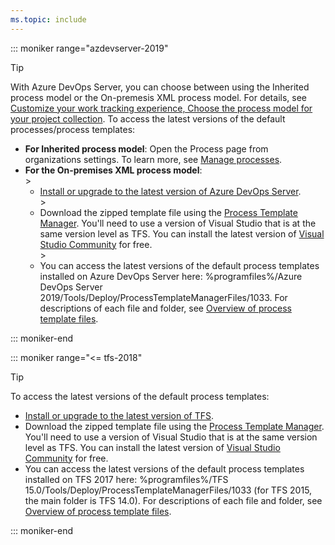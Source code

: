 ```yaml
---
ms.topic: include
---
```


::: moniker range="azdevserver-2019"

> [!TIP]  
> With Azure DevOps Server, you can choose between using the Inherited process model or the On-premesis XML process model. For details, see [Customize your work tracking experience, Choose the process model for your project collection](/azure/devops/reference/customize-work?view=azdevserver-2019#choose-the-process-model-for-your-project-collection). To access the latest versions of the default processes/process templates: 
>- **For Inherited process model**: Open the Process page from organizations settings. To learn more, see [Manage processes](/azure/devops/organizations/settings/work/manage-process).
>- **For the On-premises XML process model**:   
	><ul><li>[Install or upgrade to the latest version of Azure DevOps Server](https://visualstudio.microsoft.com/downloads/).</li> 
	><li>Download the zipped template file using the [Process Template Manager](/azure/devops/boards/work-items/guidance/manage-process-templates). You'll need to use a version of Visual Studio that is at the same version level as TFS. You can install the latest version of [Visual Studio Community](https://visualstudio.microsoft.com/downloads/) for free.</li>
	><li>You can access the latest versions of the default process templates installed on Azure DevOps Server here: %programfiles%/Azure DevOps Server 2019/Tools/Deploy/ProcessTemplateManagerFiles/1033. For descriptions of each file and folder, see [Overview of process template files](/azure/devops/reference/process-templates/overview-process-template-files).</li></ul>

::: moniker-end


::: moniker range="<= tfs-2018"

> [!TIP]  
>To access the latest versions of the default process templates: 
> - [Install or upgrade to the latest version of TFS](https://visualstudio.microsoft.com/downloads/). 
>- Download the zipped template file using the [Process Template Manager](/azure/devops/boards/work-items/guidance/manage-process-templates). You'll need to use a version of Visual Studio that is at the same version level as TFS. You can install the latest version of [Visual Studio Community](https://visualstudio.microsoft.com/downloads/) for free. 
>- You can access the latest versions of the default process templates installed on TFS 2017 here: %programfiles%/TFS 15.0/Tools/Deploy/ProcessTemplateManagerFiles/1033 (for TFS 2015, the main folder is TFS 14.0). For descriptions of each file and folder, see [Overview of process template files](/azure/devops/reference/process-templates/overview-process-template-files). 

::: moniker-end
